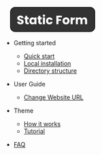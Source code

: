 <div style="margin-left: 15px">
<img alt="W3Schools" src="_media/logo.svg" width="200">
</div>

- Getting started

  - [Quick start](quick-start.md)
  - [Local installation](local-installation.md)
  - [Directory structure](directory-structure.md)

- User Guide

  - [Change Website URL](change-url.md)

- Theme

  - [How it works](theme-how.md)
  - [Tutorial](theme-tutorial.md)


- [FAQ](faq.md)

